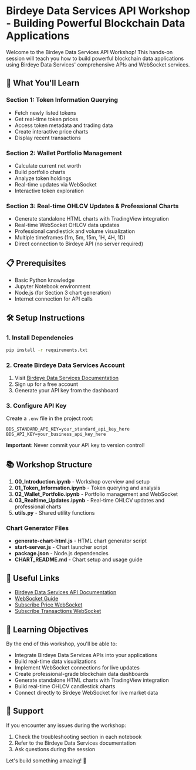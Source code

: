 # Birdeye Data Services API Workshop - Building Powerful Blockchain Data Applications

Welcome to the Birdeye Data Services API Workshop! This hands-on session will teach you how to build powerful blockchain data applications using Birdeye Data Services' comprehensive APIs and WebSocket services.

## 🚀 What You'll Learn

### Section 1: Token Information Querying
- Fetch newly listed tokens
- Get real-time token prices
- Access token metadata and trading data
- Create interactive price charts
- Display recent transactions

### Section 2: Wallet Portfolio Management
- Calculate current net worth
- Build portfolio charts
- Analyze token holdings
- Real-time updates via WebSocket
- Interactive token exploration

### Section 3: Real-time OHLCV Updates & Professional Charts
- Generate standalone HTML charts with TradingView integration
- Real-time WebSocket OHLCV data updates
- Professional candlestick and volume visualization
- Multiple timeframes (1m, 5m, 15m, 1H, 4H, 1D)
- Direct connection to Birdeye API (no server required)

## 📋 Prerequisites

- Basic Python knowledge
- Jupyter Notebook environment
- Node.js (for Section 3 chart generation)
- Internet connection for API calls

## 🛠 Setup Instructions

### 1. Install Dependencies

```bash
pip install -r requirements.txt
```

### 2. Create Birdeye Data Services Account

1. Visit [Birdeye Data Services Documentation](https://docs.birdeye.so/docs/bds-getting-started)
2. Sign up for a free account
3. Generate your API key from the dashboard

### 3. Configure API Key

Create a `.env` file in the project root:

```
BDS_STANDARD_API_KEY=your_standard_api_key_here
BDS_API_KEY=your_business_api_key_here
```

**Important**: Never commit your API key to version control!

## 📚 Workshop Structure

1. **00_Introduction.ipynb** - Workshop overview and setup
2. **01_Token_Information.ipynb** - Token querying and analysis
3. **02_Wallet_Portfolio.ipynb** - Portfolio management and WebSocket
4. **03_Realtime_Updates.ipynb** - Real-time OHLCV updates and professional charts
5. **utils.py** - Shared utility functions

### Chart Generator Files
- **generate-chart-html.js** - HTML chart generator script
- **start-server.js** - Chart launcher script
- **package.json** - Node.js dependencies
- **CHART_README.md** - Chart setup and usage guide

## 🔗 Useful Links

- [Birdeye Data Services API Documentation](https://docs.birdeye.so/reference/get-defi-price)
- [WebSocket Guide](https://docs.birdeye.so/docs/websocket)
- [Subscribe Price WebSocket](https://docs.birdeye.so/docs/subscribe-price)
- [Subscribe Transactions WebSocket](https://docs.birdeye.so/docs/subscribe_txs)

## 🎯 Learning Objectives

By the end of this workshop, you'll be able to:
- Integrate Birdeye Data Services APIs into your applications
- Build real-time data visualizations
- Implement WebSocket connections for live updates
- Create professional-grade blockchain data dashboards
- Generate standalone HTML charts with TradingView integration
- Build real-time OHLCV candlestick charts
- Connect directly to Birdeye WebSocket for live market data

## 🤝 Support

If you encounter any issues during the workshop:
1. Check the troubleshooting section in each notebook
2. Refer to the Birdeye Data Services documentation
3. Ask questions during the session

Let's build something amazing! 🚀
